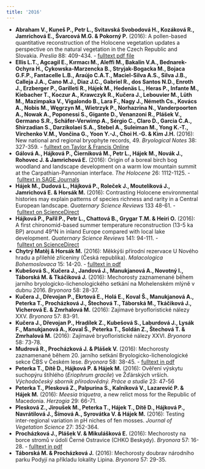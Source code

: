 ```yaml
---
title: '2016'
---
```


- **Abraham V., Kuneš P., Petr L., Svitavská Svobodová H., Kozáková R., Jamrichová E., Švarcová M.G. & Pokorný P.** (2016): A pollen-based quantitative reconstruction of the Holocene vegetation updates a perspective on the natural vegetation in the Czech Republic and Slovakia. _Preslia_ 88: 409-434\. - [fulltext pdf file](http://www.preslia.cz/P164Abraham.pdf)
- **Ellis L.T., Agcagil E., Kırmacı M., Aleffi M., Bakalin V.A., Bednarek-Ochyra H., Cykowska-Marzencka B., Stryjak-Bogacka M., Bojaca G.F.P., Fantacelle L.B., Araújo C.A.T., Maciel-Silva A.S., Silva J.B., Calleja J.A., Cano M.J., Diaz J.C., Gabriel R., dos Santos N.D., Enroth J., Erzberger P., Garilleti R., Hájek M., Hedenäs L., Heras P., Infante M., Kiebacher T., Koczur A., Krawczyk R., Kučera J., Lebouvier M., Lüth M., Mazimpaka V., Vigalondo B., Lara F., Nagy J., Németh Cs., Kovács A., Nobis M., Węgrzyn M., Wietrzyk P., Norhazrina N., Vanderpoorten A., Nowak A., Poponessi S., Gigante D., Venanzoni R., Plášek V., Germano S.R., Schäfer-Verwimp A., Sérgio C., Claro D., Garcia C.A., Shirzadian S., Darzikolaei S.A., Stebel A., Suleiman M., Yong K.-T., Virchenko V.M., Vončina G., Yoon Y.-J., Choi H.-G. & Kim J.H.** (2016): New national and regional bryophyte records, 49\. _Bryological Notes_ 38: 327-359\. - [fulltext on Taylor & Francis Online](http://www.tandfonline.com/doi/pdf/10.1080/03736687.2016.1225777?needAccess=true)
- **Gálová A., Hájková P., Čierniková M., Petr L., Hájek M., Novák J., Rohovec J. & Jamrichová E.** (2016): Origin of a boreal birch bog woodland and landscape development on a warm low mountain summit at the Carpathian-Pannonian interface. _The Holocene_ 26: 1112-1125\. - [fulltext in SAGE Journals](http://journals.sagepub.com/doi/pdf/10.1177/0959683616632884)
- **Hájek M., Dudová L., Hájková P., Roleček J., Moutelíková J., Jamrichová E. & Horsák M.** (2016): Contrasting Holocene environmental histories may explain patterns of species richness and rarity in a Central European landscape. _Quaternary Science Reviews_ 133 48-61\. - [fulltext on ScienceDirect](http://www.sciencedirect.com/science/article/pii/S0277379115301931)
- **Hájková P., Pařil P., Petr L., Chattová B., Grygar T.M. & Heiri O.** (2016): A first chironomid-based summer temperature reconstruction (13-5 ka BP) around 49°N in inland Europe compared with local lake development. _Quaternary Science Reviews_ 141: 94-111\. - [fulltext on ScienceDirect](http://ac.els-cdn.com/S0277379116301044/1-s2.0-S0277379116301044-main.pdf?_tid=3e5c71bc-f766-11e6-b9d1-00000aab0f02&acdnat=1487593098_837d345efa5d492a4703330528662592)
- **Chytrý Matěj & Horsák M.** (2016): Měkkýši přírodní rezervace U Nového hradu a přilehlé zříceniny (Česká republika). _Malacologica Bohemoslovaca_ 15: 14-20\. - [fulltext in pdf](http://mollusca.sav.sk/pdf/15/15.Chytry.pdf)
- **Kubešová S., Kučera J., Jandová J., Manukjanová A., Novotný I., Táborská M. & Tkáčiková J.** (2016): Mechorosty zaznamenané během jarního bryologicko-lichenologického setkání na Mohelenském mlýně v dubnu 2016\. _Bryonora_ 58: 28-37\.
- **Kučera J., Dřevojan P., Ekrtová E., Holá E., Koval Š., Manukjanová A., Peterka T., Procházková J., Štechová T., Táborská M., Tkáčiková J., Vicherová E. & Zmrhalová M.** (2016): Zajímavé bryofloristické nálezy XXV. _Bryonora_ 57: 83-91\.
- **Kučera J., Dřevojan P., Hradílek Z., Kubešová S., Laburdová J., Lysák F., Manukjanová A., Koval Š., Peterka T., Soldán Z., Štechová T. & Zmrhalová M.** (2016): Zajímavé bryofloristické nálezy XXVI. _Bryonora_ 58: 73-78\.
- **Mudrová R., Procházková J. & Plášek V.** (2016): Mechorosty zaznamenané během 20\. jarního setkání Bryologicko-lichenologické sekce ČBS v Českém lese. _Bryonora_ 58: 38-45\. - [fulltext in pdf](http://botanika.bf.jcu.cz/bls/english/files/bryonora58_4.pdf)
- **Peterka T., Dítě D., Hájková P. & Hájek M.** (2016): Ověření výskytu suchopýru štíhlého (_Eriophrum gracile_) ve Žďárských vrších. _Východočeský sborník přírodovědný. Práce a studie_ 23: 47-56
- **Peterka T., Plesková Z., Palpurina S., Kalníková V., Lazarević P. & Hájek M.** (2016): _Meesia triquetra_, a new relict moss for the Republic of Macedonia. _Herzogia_ 29: 66-71\.
- **Plesková Z., Jiroušek M., Peterka T., Hájek T., Dítě D., Hájková P., Navrátilová J., Šímová A., Syrovátka V. & Hájek M.** (2016): Testing inter-regional variation in pH niches of fen mosses. _Journal of Vegetation Science_ 27: 352-364\.
- **Procházková J., Plášek V. & Mikulášková E.** (2016): Mechorosty na borce stromů v údolí Černé Ostravice (CHKO Beskydy). _Bryonora_ 57: 16-28\. - [fulltext in pdf](http://botanika.bf.jcu.cz/bls/english/files/bryonora57_3.pdf)
- **Táborská M. & Procházková J.** (2016): Mechorosty doubrav národního parku Podyjí na příkladu lokality Lipina. _Bryonora_ 57: 29-35\.
